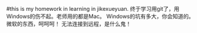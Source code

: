 #this is my homework in learning in jikexueyuan.
终于学习用git了，用Windows的伤不起。老师用的都是Mac。
Windows的坑有多大，你会知道的。
微软的东西，呵呵呵！
无法连接到远程，是什么鬼！